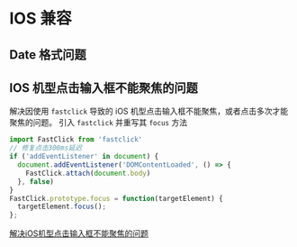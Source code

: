 # IOS 兼容

## Date 格式问题

## IOS 机型点击输入框不能聚焦的问题

解决因使用 `fastclick` 导致的 iOS 机型点击输入框不能聚焦，或者点击多次才能聚焦的问题。
引入 `fastclick` 并重写其 `focus` 方法

```javascript
import FastClick from 'fastclick'
// 修复点击300ms延迟
if ('addEventListener' in document) {
  document.addEventListener('DOMContentLoaded', () => {
    FastClick.attach(document.body)
  }, false)
}
FastClick.prototype.focus = function(targetElement) {
  targetElement.focus();
};
```

[解决iOS机型点击输入框不能聚焦的问题](https://www.javazxz.com/thread-4591-1-1.html)
